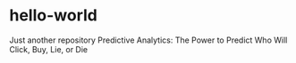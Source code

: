 # hello-world
Just another repository
Predictive Analytics: The Power to Predict Who Will Click, Buy, Lie, or Die
